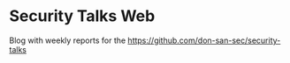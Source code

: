 # Security Talks Web
Blog with weekly reports for the https://github.com/don-san-sec/security-talks
